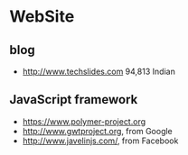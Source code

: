 # WebSite
## blog 
- http://www.techslides.com 94,813 Indian  

## JavaScript framework
- https://www.polymer-project.org
- http://www.gwtproject.org, from Google
- http://www.javelinjs.com/, from Facebook